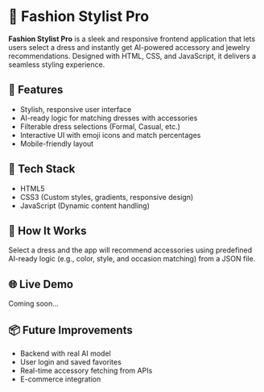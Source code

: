 # 👗 Fashion Stylist Pro

**Fashion Stylist Pro** is a sleek and responsive frontend application that lets users select a dress and instantly get AI-powered accessory and jewelry recommendations. Designed with HTML, CSS, and JavaScript, it delivers a seamless styling experience.

## 🚀 Features

- Stylish, responsive user interface
- AI-ready logic for matching dresses with accessories
- Filterable dress selections (Formal, Casual, etc.)
- Interactive UI with emoji icons and match percentages
- Mobile-friendly layout

## 🧰 Tech Stack

- HTML5  
- CSS3 (Custom styles, gradients, responsive design)  
- JavaScript (Dynamic content handling)  

## 📌 How It Works

Select a dress and the app will recommend accessories using predefined AI-ready logic (e.g., color, style, and occasion matching) from a JSON file.

## 🌐 Live Demo

Coming soon...

## 📦 Future Improvements

- Backend with real AI model
- User login and saved favorites
- Real-time accessory fetching from APIs
- E-commerce integration

